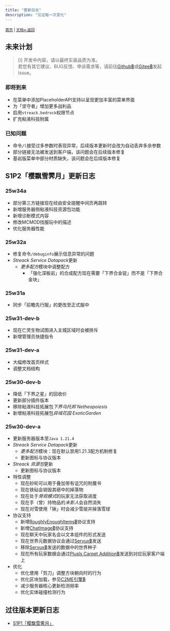 ```yaml
---
title: "更新日志"
description: "见证每一次变化"
---
```

<small id="old_menu"><a href="/Streack/">首页</a> | <a href="/Streack/doc/">文档</a></small><small><a href="../">←返回</a></small><br>

## 未来计划

> [i] 开发中内容，请以最终实装品质为准。<br>
> 若您有其它建议、BUG反馈、申诉需求等，请前往[Github฿](https://github.com/kdxhub/Streack/issues/new)或[Gitee฿](https://gitee.com/kdxiaoyi/Streack/issues/new)发起Issue。

### 即将到来

* 在菜单中添加PlaceholderAPI支持以呈现更加丰富的菜单界面
* 为「坚守者」增加更多战利品
* 启用`streack.bedrock`权限节点
* 扩充粘液科技附属

### 已知问题

* 命令`/l`接受过多参数时表现异常，后续版本更新时会改为自动丢弃多余参数
* 部分链接无法被发送到客户端，该问题会在后续版本修复
* 基岩版菜单中部分材质缺失，该问题会在后续版本修复

## S1P2「樱飘雪霁月」更新日志

### 25w34a

* 部分第三方链接现在经由安全提醒中间页再跳转
* 新增服务器侧粘液科技资源包功能
* 新增诊断模式内容
* 修改MCMOD找服玩中的描述
* 优化服务器性能

### 25w32a

* 修复命令`/debuginfo`展示信息异常的问题
* *Streack Service Datapack*更新
  * *更多配方*模块中调整配方
    * 「强化深板岩」的合成配方现在需要「下界合金锭」而不是「下界合金块」

### 25w31a

* 同步「前瞻先行服」的更改至正式服中

### 25w31-dev-b

* 现在亡灵生物试图进入主城区域时会被排斥
* 新增管理员快捷指令

### 25w31-dev-a

* 大幅修改首页样式
* 调整文档结构

### 25w30-dev-b

* 降低「下界之星」的回收价
* 更新部分插件版本
* 移除粘液科技拓展包*下界乌托邦 Netheopoiesis*
* 新增粘液科技拓展包*异域花园 ExoticGarden*

### 25w30-dev-a
* 更新服务器版本至`Java 1.21.4`
* *Streack Service Datapack*更新
  * *更多配方*模块：现在默认禁用1.21.3配方机制修复
  * 更新图标与协议版本
* *Streack 资源包*更新
  * 更新图标与协议版本
* 特性调整
  * 现在砂轮可以用于叠加带有诅咒的附魔书
  * 现在铁砧会销毁其砸中的掉落物
  * 现在处于*旁观模式*的玩家无法获取进度
  * 现在手（曾）持物品的*末影人*会自然消失
  * 现在对雪使用「锹」时会减少雪层并掉落雪球
* 协议支持
  * 新增[RoughlyEnoughItems฿](https://github.com/shedaniel/RoughlyEnoughItems)协议支持
  * 新增[ChatImage฿](https://github.com/kitUIN/ChatImage)协议支持
  * 现在聊天中玩家名会以文本组件的形式发送
  * 现在世界元数据协议会通过[Servux฿](https://www.mcmod.cn/class/5219.html)发送
  * 移除[Servux฿](https://www.mcmod.cn/class/5219.html)发送的数据中的世界种子
  * 现在所有玩家数据会通过[Plusls Carpet Addition฿](https://github.com/Nyan-Work/plusls-carpet-addition/blob/nyan-work/dev/README_ZH_CN.md)发送到对应玩家客户端上
* 优化
  * 优化使用「剪刀」调整方块朝向时的行为
  * 优化区块加载，参见[C2ME引擎฿](https://modrinth.com/mod/c2me-fabric)
  * 减少服务器核心更新检测频率
  * 优化实体碰撞检测行为

## 过往版本更新日志

* [S1P1「樱飘雪霁月」](./s1-je1_21_3)

<script src="https://rs.kdxiaoyi.top/res/scripts/js/sober@1.0.6.min.js"></script><script src="https://kdxiaoyi.top/Streack/_page/js/pmd.js"></script><script src="https://rs.kdxiaoyi.top/res/scripts/js/pmd-reRender.min.js"></script>